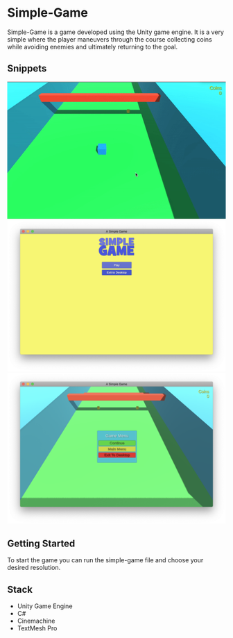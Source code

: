 # Simple-Game

Simple-Game is a game developed using the Unity game engine. It is a very simple where the player maneuvers through the course collecting coins while avoiding enemies and ultimately returning to the goal.

## Snippets

![Play](https://github.com/Darrenni97/Simple-Game/blob/master/Screenshots/play.gif?raw=true)
![Main Menu](https://github.com/Darrenni97/Simple-Game/blob/master/Screenshots/main-menu.png?raw=true)
![Pause Menu](https://github.com/Darrenni97/Simple-Game/blob/master/Screenshots/pause-menu.png?raw=true)

## Getting Started

To start the game you can run the simple-game file and choose your desired resolution.

## Stack

- Unity Game Engine
- C#
- Cinemachine
- TextMesh Pro
